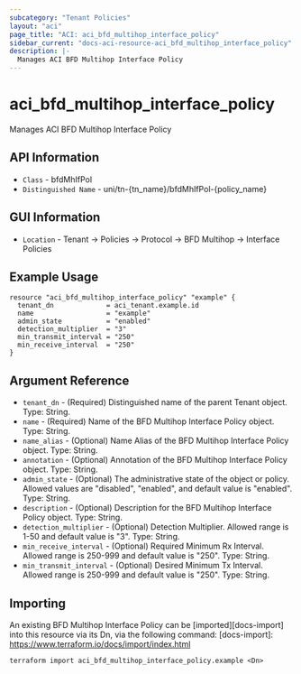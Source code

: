 ```yaml
---
subcategory: "Tenant Policies"
layout: "aci"
page_title: "ACI: aci_bfd_multihop_interface_policy"
sidebar_current: "docs-aci-resource-aci_bfd_multihop_interface_policy"
description: |-
  Manages ACI BFD Multihop Interface Policy
---
```


# aci_bfd_multihop_interface_policy #

Manages ACI BFD Multihop Interface Policy

## API Information ##

* `Class` - bfdMhIfPol
* `Distinguished Name` - uni/tn-{tn_name}/bfdMhIfPol-{policy_name}

## GUI Information ##

* `Location` - Tenant -> Policies -> Protocol -> BFD Multihop -> Interface Policies


## Example Usage ##

```hcl
resource "aci_bfd_multihop_interface_policy" "example" {
  tenant_dn             = aci_tenant.example.id
  name                  = "example"
  admin_state           = "enabled"
  detection_multiplier  = "3"
  min_transmit_interval = "250"
  min_receive_interval  = "250"
}
```

## Argument Reference ##

* `tenant_dn` - (Required) Distinguished name of the parent Tenant object. Type: String.
* `name` - (Required) Name of the BFD Multihop Interface Policy object. Type: String.
* `name_alias` - (Optional) Name Alias of the BFD Multihop Interface Policy object. Type: String.
* `annotation` - (Optional) Annotation of the BFD Multihop Interface Policy object. Type: String.
* `admin_state` - (Optional) The administrative state of the object or policy. Allowed values are "disabled", "enabled", and default value is "enabled". Type: String.
* `description` - (Optional) Description for the BFD Multihop Interface Policy object. Type: String.
* `detection_multiplier` - (Optional) Detection Multiplier. Allowed range is 1-50 and default value is "3".  Type: String.
* `min_receive_interval` - (Optional) Required Minimum Rx Interval. Allowed range is 250-999 and default value is "250".  Type: String.
* `min_transmit_interval` - (Optional) Desired Minimum Tx Interval. Allowed range is 250-999 and default value is "250".  Type: String.


## Importing ##

An existing BFD Multihop Interface Policy can be [imported][docs-import] into this resource via its Dn, via the following command:
[docs-import]: https://www.terraform.io/docs/import/index.html


```
terraform import aci_bfd_multihop_interface_policy.example <Dn>
```